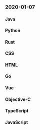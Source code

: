 ### 2020-01-07

#### Java

#### Python

#### Rust

#### CSS

#### HTML

#### Go

#### Vue

#### Objective-C

#### TypeScript

#### JavaScript
